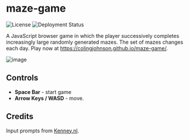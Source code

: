 # maze-game

![License](https://img.shields.io/github/license/ColinGJohnson/nbody-2d)
![Deployment Status](https://img.shields.io/github/deployments/ColinGJohnson/maze-game/github-pages?label=deploy)

A JavaScript browser game in which the player successively completes increasingly large randomly generated mazes. 
The set of mazes changes each day. Play now at https://colingjohnson.github.io/maze-game/.

![image](https://github.com/user-attachments/assets/be6e2de8-e3bc-4d89-b693-a59e61fd6523)

## Controls

* **Space Bar** - start game
* **Arrow Keys / WASD** - move.

## Credits

Input prompts from [Kenney.nl](https://kenney.nl/assets/input-prompts).
